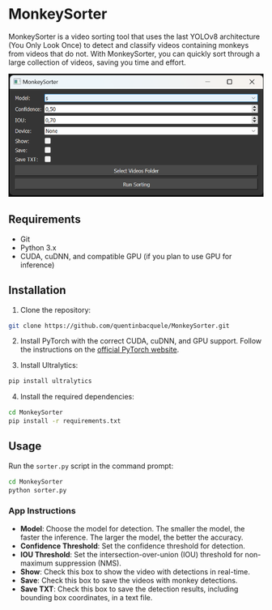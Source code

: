# MonkeySorter
MonkeySorter is a video sorting tool that uses the last YOLOv8 architecture (You Only Look Once) to detect and classify videos containing monkeys from videos that do not. With MonkeySorter, you can quickly sort through a large collection of videos, saving you time and effort.

![App Screenshot](main_window.png)

## Requirements

- Git
- Python 3.x
- CUDA, cuDNN, and compatible GPU (if you plan to use GPU for inference)

## Installation

1. Clone the repository:

```bash
git clone https://github.com/quentinbacquele/MonkeySorter.git
``` 
2. Install PyTorch with the correct CUDA, cuDNN, and GPU support. Follow the instructions on the [official PyTorch website](https://pytorch.org/get-started/locally/).

3. Install Ultralytics:

```bash
pip install ultralytics
```
4. Install the required dependencies:

```bash
cd MonkeySorter
pip install -r requirements.txt
```
## Usage 

Run the `sorter.py` script in the command prompt:
```bash
cd MonkeySorter
python sorter.py
``` 

### App Instructions

- **Model**: Choose the model for detection. The smaller the model, the faster the inference. The larger the model, the better the accuracy.
- **Confidence Threshold**: Set the confidence threshold for detection.
- **IOU Threshold**: Set the intersection-over-union (IOU) threshold for non-maximum suppression (NMS).
- **Show**: Check this box to show the video with detections in real-time.
- **Save**: Check this box to save the videos with monkey detections.
- **Save TXT**: Check this box to save the detection results, including bounding box coordinates, in a text file.
